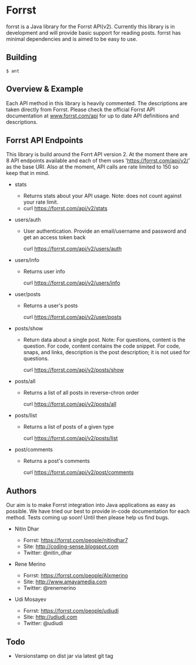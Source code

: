 Forrst
======
forrst is a Java library for the Forrst API(v2). Currently this library is in development and will provide basic support for reading posts. forrst has minimal dependencies and is aimed to be easy to use.

Building
--------
    $ ant

Overview & Example
------------------
Each API method in this library is heavily commented. The descriptions are taken directly from Forrst. Please check the official Forrst API documentation at www.forrst.com/api for up to date API definitions and descriptions.

Forrst API Endpoints
--------------------
This library is build around the Forrt API version 2. At the moment there are 8 API endpoints available and each of them uses 'https://forrst.com/api/v2/' as the base URI. Also at the moment, API calls are rate limited to 150
so keep that in mind.

- stats
  - Returns stats about your API usage. Note: does not count against your rate limit.
  -    curl https://forrst.com/api/v2/stats

- users/auth
  - User authentication. Provide an email/username and password and get an access token back

    curl https://forrst.com/api/v2/users/auth

- users/info
  - Returns user info

    curl https://forrst.com/api/v2/users/info

- user/posts
  - Returns a user's posts

    curl https://forrst.com/api/v2/user/posts

- posts/show
  - Return data about a single post. Note: For questions, content is the question. For code, content contains the code snippet. For code, snaps, and links, description is the post description; it is not used for questions.

    curl https://forrst.com/api/v2/posts/show

- posts/all
  - Returns a list of all posts in reverse-chron order

    curl https://forrst.com/api/v2/posts/all

- posts/list
  - Returns a list of posts of a given type

    curl https://forrst.com/api/v2/posts/list

- post/comments
  - Returns a post's comments

    curl https://forrst.com/api/v2/post/comments

Authors
-------

Our aim is to make Forrst integration into Java applications as easy as possible. We have tried our best to provide in-code documentation for each method.
Tests coming up soon! Until then please help us find bugs.

- Nitin Dhar

  - Forrst: https://forrst.com/people/nitindhar7
  - Site: http://coding-sense.blogspot.com
  - Twitter: @nitin_dhar

- Rene Merino

  - Forrst: https://forrst.com/people/Alxmerino
  - Site: http://www.amayamedia.com
  - Twitter: @renemerino

- Udi Mosayev

  - Forrst: https://forrst.com/people/udiudi
  - Site: http://udiudi.com
  - Twitter: @udiudi

Todo
----

- Versionstamp on dist jar via latest git tag